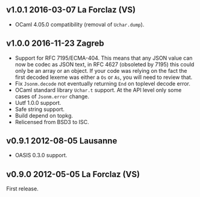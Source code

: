 
v1.0.1 2016-03-07 La Forclaz (VS)
---------------------------------

- OCaml 4.05.0 compatibility (removal of `Uchar.dump`).

v1.0.0 2016-11-23 Zagreb
------------------------

- Support for RFC 7195/ECMA-404. This means that any JSON value can
  now be codec as JSON text, in RFC 4627 (obsoleted by 7195) this
  could only be an array or an object. If your code was relying on the
  fact the first decoded lexeme was either a `Os` or `As`,
  you will need to review that.
- Fix `Jsonm.decode` not eventually returning `End` on toplevel
  decode error.
- OCaml standard library `Uchar.t` support. At the API level only
  some cases of `Jsonm.error` change.
- Uutf 1.0.0 support.
- Safe string support.
- Build depend on topkg.
- Relicensed from BSD3 to ISC.


v0.9.1 2012-08-05 Lausanne 
--------------------------

- OASIS 0.3.0 support.


v0.9.0 2012-05-05 La Forclaz (VS)
---------------------------------

First release.
